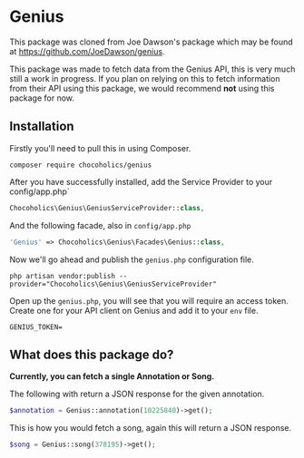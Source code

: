 # Genius

This package was cloned from Joe Dawson's package which may be found at https://github.com/JoeDawson/genius.

This package was made to fetch data from the Genius API, this is very much still a work in progress. If you plan on relying on this to fetch information from their API using this package, we would recommend **not** using this package for now.

## Installation

Firstly you'll need to pull this in using Composer.

```
composer require chocoholics/genius
```

After you have successfully installed, add the Service Provider to your config/app.php`

```php
Chocoholics\Genius\GeniusServiceProvider::class,
```

And the following facade, also in `config/app.php`

```php
'Genius' => Chocoholics\Genius\Facades\Genius::class,
```

Now we'll go ahead and publish the `genius.php` configuration file.

```
php artisan vendor:publish --provider="Chocoholics\Genius\GeniusServiceProvider"
```

Open up the `genius.php`, you will see that you will require an access token. Create one for your API client on Genius and add it to your `env` file.

```
GENIUS_TOKEN=
```

## What does this package do?

**Currently, you can fetch a single Annotation or Song.**

The following with return a JSON response for the given annotation.

```php
$annotation = Genius::annotation(10225840)->get();
```

This is how you would fetch a song, again this will return a JSON response.

```php
$song = Genius::song(378195)->get();
```
